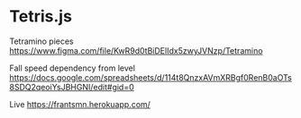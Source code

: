 # Tetris.js

Tetramino pieces https://www.figma.com/file/KwR9d0tBiDElIdx5zwyJVNzp/Tetramino

Fall speed dependency from level https://docs.google.com/spreadsheets/d/114t8QnzxAVmXRBgf0RenB0aOTs8SDQ2qeoiYsJBHGNI/edit#gid=0

Live https://frantsmn.herokuapp.com/